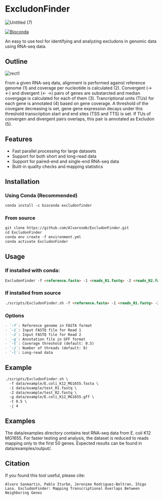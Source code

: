 # ExcludonFinder
![Untitled (7)](https://github.com/user-attachments/assets/07e51f4a-bec1-4305-9f3e-280db14282e8)

[![Bioconda](https://img.shields.io/conda/vn/bioconda/excludonfinder.svg)](https://bioconda.github.io/recipes/excludonfinder/README.html)

An easy to use tool for identifying and analyzing excludons in genomic data using RNA-seq data.
## Outline 
![rect1](https://github.com/user-attachments/assets/2f5b3e48-0eb2-422f-bf42-ecdc8ef19b9c)

 From a given RNA-seq data, alignment is performed against reference genome (1) and coverage per nucleotide is calculated (2).
Convergent (-> <-) and divergent (<- ->) pairs of genes are substarcted and median covergage is calculated for each of them (3). Trancriptional units (TUs) for each gene is annotated (4) based on gene coverage. A threshold of the covegare decreasing is set, gene gene expression decays under this threshold transcription start and end sites (TSS and TTS) is set. If TUs of convergen and divergent pairs overlaps, this pair is annotated as Excludon (5). 

## Features
- Fast parallel processing for large datasets
- Support for both short and long-read data
- Support for paired-end and single-end RNA-seq data
- Built-in quality checks and mapping statistics


## Installation

### Using Conda (Recommended)
```markdown
conda install -c bioconda excludonfinder
```
### From source
```markdown
git clone https://github.com/Alvarosmb/ExcludonFinder.git
cd ExcludonFinder
conda env create -f environment.yml
conda activate ExcludonFinder
```

## Usage

### If installed with conda:
```markdown
ExcludonFinder -f <reference.fasta> -1 <reads_R1.fastq> -2 <reads_R2.fastq> -g <annotation.gff>
```
### If installed from source
``` markdown
./scripts/ExcludonFinder.sh -f <reference.fasta> -1 <reads_R1.fastq> -2 <reads_R2.fastq> -g <annotation.gff>
```
### Options
``` markdown
- `-f`: Reference genome in FASTA format
- `-1`: Input FASTQ file for Read 1
- `-2`: Input FASTQ file for Read 2
- `-g`: Annotation file in GFF format
- `-t`: Coverage threshold (default: 0.5)
- `-j`: Number of threads (default: 8)
- `-l`: Long-read data
```
## Example

```markdown
./scripts/ExcludonFinder.sh \
  -f data/example/E.coli_K12_MG1655.fasta \
  -1 data/example/test_R1.fastq \
  -2 data/example/test_R2.fastq \
  -g data/example/E.coli_K12_MG1655.gff \
  -t 0.5 \
  -j 4
```

## Examples 
The data/examples directory contains test RNA-seq data from E. coli K12 MG1655. For faster testing and analysis, the dataset is reduced to reads mapping only to the first 50 genes. Expected results can be found in data/examples/output/.

## Citation
If you found this tool useful, please cite:
```text
Alvaro Sanmartin, Pablo Iturbe, Jeronimo Rodriguez-Beltran, Iñigo Lasa. ExcludonFinder: Mapping Transcriptional Overlaps Between Neighboring Genes

```

